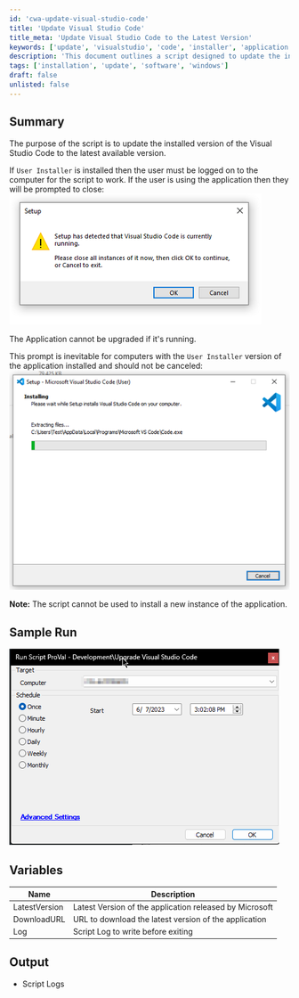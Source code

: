 ```yaml
---
id: 'cwa-update-visual-studio-code'
title: 'Update Visual Studio Code'
title_meta: 'Update Visual Studio Code to the Latest Version'
keywords: ['update', 'visualstudio', 'code', 'installer', 'application']
description: 'This document outlines a script designed to update the installed version of Visual Studio Code to the latest available version. It includes details on user requirements, prompts during the update process, and variables used within the script.'
tags: ['installation', 'update', 'software', 'windows']
draft: false
unlisted: false
---
```

## Summary

The purpose of the script is to update the installed version of the Visual Studio Code to the latest available version.

If `User Installer` is installed then the user must be logged on to the computer for the script to work. If the user is using the application then they will be prompted to close:  
![Close Application Prompt](../../../static/img/SWM---Software-Update---Upgrade-Visual-Studio-Code-Latest/image_1.png)

The Application cannot be upgraded if it's running.  

This prompt is inevitable for computers with the `User Installer` version of the application installed and should not be canceled:  
![Inevitable Prompt](../../../static/img/SWM---Software-Update---Upgrade-Visual-Studio-Code-Latest/image_2.png)

**Note:** The script cannot be used to install a new instance of the application.

## Sample Run

![Sample Run](../../../static/img/SWM---Software-Update---Upgrade-Visual-Studio-Code-Latest/image_3.png)

## Variables

| Name          | Description                                         |
|---------------|-----------------------------------------------------|
| LatestVersion | Latest Version of the application released by Microsoft |
| DownloadURL   | URL to download the latest version of the application |
| Log           | Script Log to write before exiting                   |

## Output

- Script Logs




